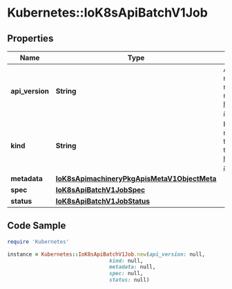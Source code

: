 # Kubernetes::IoK8sApiBatchV1Job

## Properties

Name | Type | Description | Notes
------------ | ------------- | ------------- | -------------
**api_version** | **String** | APIVersion defines the versioned schema of this representation of an object. Servers should convert recognized schemas to the latest internal value, and may reject unrecognized values. More info: https://git.k8s.io/community/contributors/devel/sig-architecture/api-conventions.md#resources | [optional] 
**kind** | **String** | Kind is a string value representing the REST resource this object represents. Servers may infer this from the endpoint the client submits requests to. Cannot be updated. In CamelCase. More info: https://git.k8s.io/community/contributors/devel/sig-architecture/api-conventions.md#types-kinds | [optional] 
**metadata** | [**IoK8sApimachineryPkgApisMetaV1ObjectMeta**](IoK8sApimachineryPkgApisMetaV1ObjectMeta.md) |  | [optional] 
**spec** | [**IoK8sApiBatchV1JobSpec**](IoK8sApiBatchV1JobSpec.md) |  | [optional] 
**status** | [**IoK8sApiBatchV1JobStatus**](IoK8sApiBatchV1JobStatus.md) |  | [optional] 

## Code Sample

```ruby
require 'Kubernetes'

instance = Kubernetes::IoK8sApiBatchV1Job.new(api_version: null,
                                 kind: null,
                                 metadata: null,
                                 spec: null,
                                 status: null)
```


